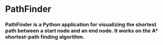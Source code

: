 # PathFinder
### PathFinder is a Python application for visualizing the shortest path between a start node and an end node. It works on the A* shortest-path finding algorithm.
